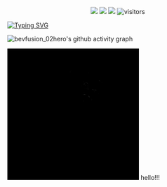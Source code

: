<!--   my-icons -->
<p align="center">
    <!-- <a href="https://github.com/python/cpython"><img src="https://img.shields.io/badge/Python-3.10-FF1493.svg"></a> -->
    <a href="https://github.com/shouxieai/bevfusion_02hero/graphs/contributors"><img src="https://img.shields.io/github/contributors/duanmushuangquan/BEV_code?color=blue"></a>
    <a href="https://github.com/shouxieai/bevfusion_02hero/stargazers"><img src="https://img.shields.io/github/stars/duanmushuangquan/BEV_code.svg?logo=github"></a>
    <a href="https://github.com/shouxieai/bevfusion_02hero/network/members"><img src="https://img.shields.io/github/forks/duanmushuangquan/BEV_code.svg?color=blue&logo=github"></a>
    <img src="https://visitor-badge.laobi.icu/badge?page_id=shouxieai.bevfusion_02hero" alt="visitors"/>   
</p>

[![Typing SVG](https://readme-typing-svg.demolab.com?font=Fira+Code&pause=1000&width=435&lines=Here+is+our+experience+learning+bevfusion)](https://git.io/typing-svg)

![bevfusion_02hero's github activity graph](https://raw.githubusercontent.com/shouxieai/bevfusion_02hero/blob/output/github-contribution-grid-snake.svg)

<div aligh="center">
<img src="https://github.com/shouxieai/bevfusion_02hero/blob/main/asset/gif/test.gif" width="300" height="300" loop=infinite>
hello!!!
</div>

